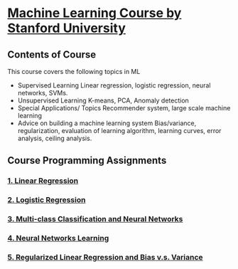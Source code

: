 # [Machine Learning Course by Stanford University](https://www.coursera.org/learn/machine-learning)
## Contents of Course
This course covers the following topics in ML
- Supervised Learning
Linear regression, logistic regression, neural networks, SVMs.
- Unsupervised Learning
K-means, PCA, Anomaly detection
- Special Applications/ Topics
Recommender system, large scale machine learning
- Advice on building a machine learning system
Bias/variance, regularization, evaluation of learning algorithm, learning curves, error analysis, ceiling analysis.

## Course Programming Assignments
### [1. Linear Regression](https://github.com/ggornes/Machine-Learning-Course/tree/main/ex1)
### [2. Logistic Regression](https://github.com/ggornes/Machine-Learning-Course/tree/main/ex2)
### [3. Multi-class Classification and Neural Networks](https://github.com/ggornes/Machine-Learning-Course/tree/main/ex3)
### [4. Neural Networks Learning](https://github.com/ggornes/Machine-Learning-Course/tree/main/ex4)
### [5. Regularized Linear Regression and Bias v.s. Variance](https://github.com/ggornes/Machine-Learning-Course/tree/main/ex5)



